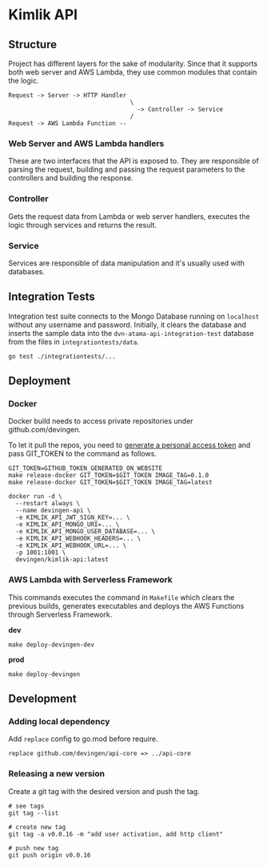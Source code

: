 # Kimlik API

## Structure
Project has different layers for the sake of modularity. Since that it supports both web server and AWS Lambda, 
they use common modules that contain the logic.

```
Request -> Server -> HTTP Handler  
                                  \
                                    -> Controller -> Service
                                  /
Request -> AWS Lambda Function --
```

### Web Server and AWS Lambda handlers
These are two interfaces that the API is exposed to. They are responsible of parsing the request,
building and passing the request parameters to the controllers and building the response.

### Controller
Gets the request data from Lambda or web server handlers, executes the logic through services and returns the result.

### Service
Services are responsible of data manipulation and it's usually used with databases.

## Integration Tests

Integration test suite connects to the Mongo Database running on `localhost` without any username and password.
Initially, it clears the database and inserts the sample data into the `dvn-atama-api-integration-test` 
database from the files in `integrationtests/data`.

```shell
go test ./integrationtests/...
```

## Deployment

### Docker

Docker build needs to access private repositories under github.com/devingen.

To let it pull the repos, you need to [generate a personal access token](https://github.com/settings/tokens)
and pass GIT_TOKEN to the command as follows.

```shell
GIT_TOKEN=GITHUB_TOKEN_GENERATED_ON_WEBSITE
make release-docker GIT_TOKEN=$GIT_TOKEN IMAGE_TAG=0.1.0
make release-docker GIT_TOKEN=$GIT_TOKEN IMAGE_TAG=latest
```

```shell
docker run -d \
  --restart always \
  --name devingen-api \
  -e KIMLIK_API_JWT_SIGN_KEY=... \
  -e KIMLIK_API_MONGO_URI=... \
  -e KIMLIK_API_MONGO_USER_DATABASE=... \
  -e KIMLIK_API_WEBHOOK_HEADERS=... \
  -e KIMLIK_API_WEBHOOK_URL=... \
  -p 1001:1001 \
  devingen/kimlik-api:latest
```

### AWS Lambda with Serverless Framework

This commands executes the command in `Makefile` which clears the previous builds,
generates executables and deploys the AWS Functions through Serverless Framework.

**dev**
```shell
make deploy-devingen-dev
```

**prod**
```shell
make deploy-devingen
```

## Development

### Adding local dependency

Add `replace` config to go.mod before require.

```
replace github.com/devingen/api-core => ../api-core
```

### Releasing a new version

Create a git tag with the desired version and push the tag.

```
# see tags
git tag --list

# create new tag
git tag -a v0.0.16 -m "add user activation, add http client"

# push new tag
git push origin v0.0.16
```